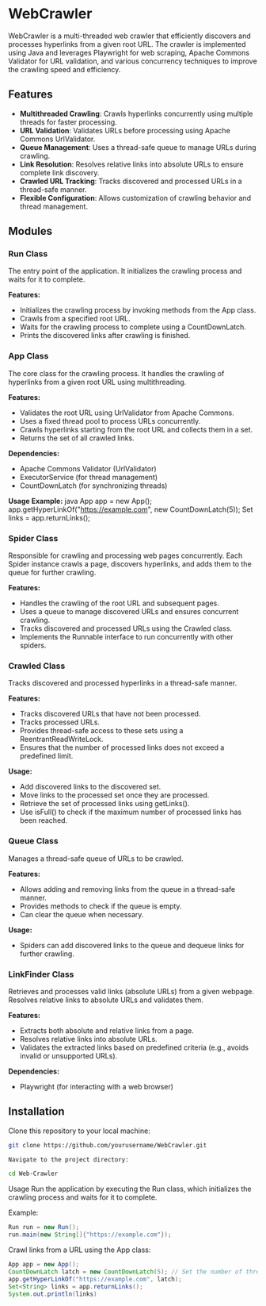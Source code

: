 # WebCrawler

WebCrawler is a multi-threaded web crawler that efficiently discovers and processes hyperlinks from a given root URL. The crawler is implemented using Java and leverages Playwright for web scraping, Apache Commons Validator for URL validation, and various concurrency techniques to improve the crawling speed and efficiency.

## Features

- **Multithreaded Crawling**: Crawls hyperlinks concurrently using multiple threads for faster processing.
- **URL Validation**: Validates URLs before processing using Apache Commons UrlValidator.
- **Queue Management**: Uses a thread-safe queue to manage URLs during crawling.
- **Link Resolution**: Resolves relative links into absolute URLs to ensure complete link discovery.
- **Crawled URL Tracking**: Tracks discovered and processed URLs in a thread-safe manner.
- **Flexible Configuration**: Allows customization of crawling behavior and thread management.

## Modules

### Run Class

The entry point of the application. It initializes the crawling process and waits for it to complete.

**Features:**

- Initializes the crawling process by invoking methods from the App class.
- Crawls from a specified root URL.
- Waits for the crawling process to complete using a CountDownLatch.
- Prints the discovered links after crawling is finished.

### App Class

The core class for the crawling process. It handles the crawling of hyperlinks from a given root URL using multithreading.

**Features:**

- Validates the root URL using UrlValidator from Apache Commons.
- Uses a fixed thread pool to process URLs concurrently.
- Crawls hyperlinks starting from the root URL and collects them in a set.
- Returns the set of all crawled links.

**Dependencies:**

- Apache Commons Validator (UrlValidator)
- ExecutorService (for thread management)
- CountDownLatch (for synchronizing threads)

**Usage Example:**
java
App app = new App();
app.getHyperLinkOf("https://example.com", new CountDownLatch(5));
Set<String> links = app.returnLinks();


### Spider Class
Responsible for crawling and processing web pages concurrently. Each Spider instance crawls a page, discovers hyperlinks, and adds them to the queue for further crawling.

**Features:**

- Handles the crawling of the root URL and subsequent pages.
- Uses a queue to manage discovered URLs and ensures concurrent crawling.
- Tracks discovered and processed URLs using the Crawled class.
- Implements the Runnable interface to run concurrently with other spiders.

### Crawled Class
Tracks discovered and processed hyperlinks in a thread-safe manner.

**Features:**

- Tracks discovered URLs that have not been processed.
- Tracks processed URLs.
- Provides thread-safe access to these sets using a ReentrantReadWriteLock.
- Ensures that the number of processed links does not exceed a predefined limit.

**Usage:**

- Add discovered links to the discovered set.
- Move links to the processed set once they are processed.
- Retrieve the set of processed links using getLinks().
- Use isFull() to check if the maximum number of processed links has been reached.

### Queue Class
Manages a thread-safe queue of URLs to be crawled.

**Features:**

- Allows adding and removing links from the queue in a thread-safe manner.
- Provides methods to check if the queue is empty.
- Can clear the queue when necessary.

**Usage:**

- Spiders can add discovered links to the queue and dequeue links for further crawling.

### LinkFinder Class
Retrieves and processes valid links (absolute URLs) from a given webpage. Resolves relative links to absolute URLs and validates them.

**Features:**

- Extracts both absolute and relative links from a page.
- Resolves relative links into absolute URLs.
- Validates the extracted links based on predefined criteria (e.g., avoids invalid or unsupported URLs).

**Dependencies:**

- Playwright (for interacting with a web browser)

## Installation

Clone this repository to your local machine:

```bash
git clone https://github.com/yourusername/WebCrawler.git

Navigate to the project directory:
```
```bash
cd Web-Crawler
```

Usage
Run the application by executing the Run class, which initializes the crawling process and waits for it to complete.

Example:
```java
Run run = new Run();
run.main(new String[]{"https://example.com"});
```

Crawl links from a URL using the App class:

```java
App app = new App();
CountDownLatch latch = new CountDownLatch(5); // Set the number of threads
app.getHyperLinkOf("https://example.com", latch);
Set<String> links = app.returnLinks();
System.out.println(links)
